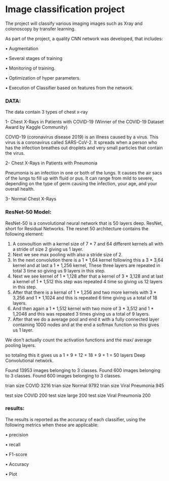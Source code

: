 # Image classification project

The project will classify various imaging images such as Xray and colonoscopy by transfer learning.

As part of the project, a quality CNN network was developed, that includes:

• Augmentation

• Several stages of training

• Monitoring of training.

• Optimization of hyper parameters.

• Execution of Classifier based on features from the network.

### DATA:

The data contain 3 types of chest x-ray

1- Chest X-Rays in Patients with COVID-19  (Winner of the COVID-19 Dataset Award by Kaggle Community)

COVID-19 (coronavirus disease 2019) is an illness caused by a virus. This virus is a coronavirus called SARS-CoV-2. It spreads when a person who has the infection breathes out droplets and very small particles that contain the virus.

2- Chest X-Rays in Patients with Pneumonia

Pneumonia is an infection in one or both of the lungs. It causes the air sacs of the lungs to fill up with fluid or pus. It can range from mild to severe, depending on the type of germ causing the infection, your age, and your overall health.

3- Normal Chest X-Rays

### ResNet-50 Model:
ResNet-50 is a convolutional neural network that is 50 layers deep. ResNet, short for Residual Networks. The resnet 50 architecture contains the following element:

1.	A convoultion with a kernel size of 7 * 7 and 64 different kernels all with a stride of size 2 giving us 1 layer.
2.	Next we see max pooling with also a stride size of 2.
3.	In the next convolution there is a 1 * 1,64 kernel following this a 3 * 3,64 kernel and at last a 1 * 1,256 kernel, These three layers are repeated in total 3 time so giving us 9 layers in this step.
4.	Next we see kernel of 1 * 1,128 after that a kernel of 3 * 3,128 and at last a kernel of 1 * 1,512 this step was repeated 4 time so giving us 12 layers in this step.
5.	After that there is a kernal of 1 * 1,256 and two more kernels with 3 * 3,256 and 1 * 1,1024 and this is repeated 6 time giving us a total of 18 layers.
6.	And then again a 1 * 1,512 kernel with two more of 3 * 3,512 and 1 * 1,2048 and this was repeated 3 times giving us a total of 9 layers.
7.	After that we do a average pool and end it with a fully connected layer containing 1000 nodes and at the end a softmax function so this gives us 1 layer.


We don't actually count the activation functions and the max/ average pooling layers.

so totaling this it gives us a 1 + 9 + 12 + 18 + 9 + 1 = 50 layers Deep Convolutional network.

Found 13953 images belonging to 3 classes.
Found 600 images belonging to 3 classes.
Found 600 images belonging to 3 classes.

trian size COVID 3216
trian size Normal 9792
trian size Viral Pneumonia 945

test size COVID  200
test size large  200
test size Viral Pneumonia  200

### results:

The results is reported as the accuracy of each classifier, using the following metrics when these are applicable:

• precision

• recall

• F1-score

• Accuracy

• Plot




